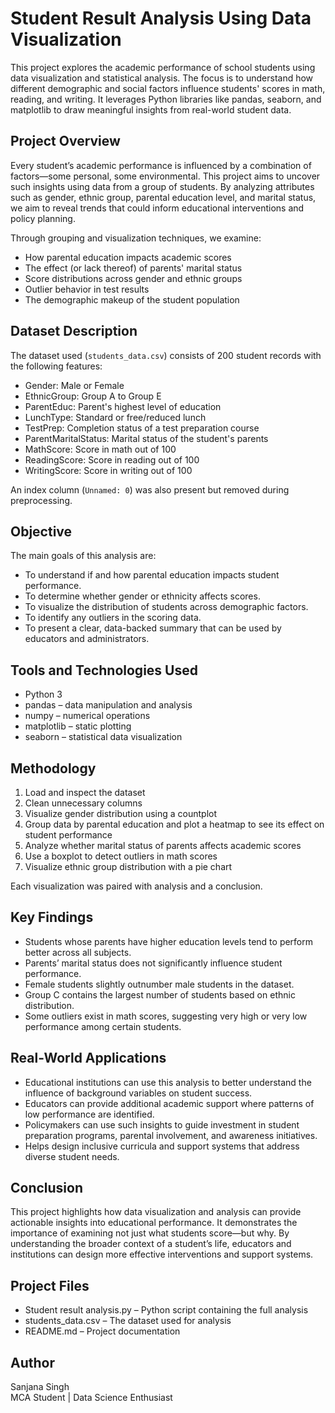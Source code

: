 # Student Result Analysis Using Data Visualization

This project explores the academic performance of school students using data visualization and statistical analysis. The focus is to understand how different demographic and social factors influence students' scores in math, reading, and writing. It leverages Python libraries like pandas, seaborn, and matplotlib to draw meaningful insights from real-world student data.

## Project Overview

Every student’s academic performance is influenced by a combination of factors—some personal, some environmental. This project aims to uncover such insights using data from a group of students. By analyzing attributes such as gender, ethnic group, parental education level, and marital status, we aim to reveal trends that could inform educational interventions and policy planning.

Through grouping and visualization techniques, we examine:
- How parental education impacts academic scores
- The effect (or lack thereof) of parents' marital status
- Score distributions across gender and ethnic groups
- Outlier behavior in test results
- The demographic makeup of the student population

## Dataset Description

The dataset used (`students_data.csv`) consists of 200 student records with the following features:

- Gender: Male or Female
- EthnicGroup: Group A to Group E
- ParentEduc: Parent's highest level of education
- LunchType: Standard or free/reduced lunch
- TestPrep: Completion status of a test preparation course
- ParentMaritalStatus: Marital status of the student's parents
- MathScore: Score in math out of 100
- ReadingScore: Score in reading out of 100
- WritingScore: Score in writing out of 100

An index column (`Unnamed: 0`) was also present but removed during preprocessing.

## Objective

The main goals of this analysis are:

- To understand if and how parental education impacts student performance.
- To determine whether gender or ethnicity affects scores.
- To visualize the distribution of students across demographic factors.
- To identify any outliers in the scoring data.
- To present a clear, data-backed summary that can be used by educators and administrators.

## Tools and Technologies Used

- Python 3
- pandas – data manipulation and analysis
- numpy – numerical operations
- matplotlib – static plotting
- seaborn – statistical data visualization

## Methodology

1. Load and inspect the dataset
2. Clean unnecessary columns
3. Visualize gender distribution using a countplot
4. Group data by parental education and plot a heatmap to see its effect on student performance
5. Analyze whether marital status of parents affects academic scores
6. Use a boxplot to detect outliers in math scores
7. Visualize ethnic group distribution with a pie chart

Each visualization was paired with analysis and a conclusion.

## Key Findings

- Students whose parents have higher education levels tend to perform better across all subjects.
- Parents’ marital status does not significantly influence student performance.
- Female students slightly outnumber male students in the dataset.
- Group C contains the largest number of students based on ethnic distribution.
- Some outliers exist in math scores, suggesting very high or very low performance among certain students.

## Real-World Applications

- Educational institutions can use this analysis to better understand the influence of background variables on student success.
- Educators can provide additional academic support where patterns of low performance are identified.
- Policymakers can use such insights to guide investment in student preparation programs, parental involvement, and awareness initiatives.
- Helps design inclusive curricula and support systems that address diverse student needs.

## Conclusion

This project highlights how data visualization and analysis can provide actionable insights into educational performance. It demonstrates the importance of examining not just what students score—but why. By understanding the broader context of a student’s life, educators and institutions can design more effective interventions and support systems.

## Project Files

- Student result analysis.py – Python script containing the full analysis
- students_data.csv – The dataset used for analysis
- README.md – Project documentation

## Author

Sanjana Singh  
MCA Student | Data Science Enthusiast  
